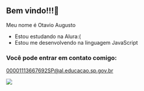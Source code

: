 ## Bem vindo!!!🤍

Meu nome é Otavio Augusto

- Estou estudando na Alura:(
- Estou me desenvolvendo na linguagem JavaScript

### Você pode entrar em contato comigo:

00001113667692SP@al.educacao.sp.gov.br

![](https://media1.tenor.com/m/yNMGjXsoYGUAAAAd/cat-cats.gif)
